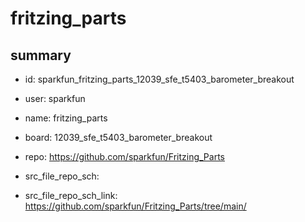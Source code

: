 # fritzing_parts
 
## summary 
* id: sparkfun_fritzing_parts_12039_sfe_t5403_barometer_breakout
* user: sparkfun
* name: fritzing_parts
* board: 12039_sfe_t5403_barometer_breakout
* repo: https://github.com/sparkfun/Fritzing_Parts



* src_file_repo_sch: 
* src_file_repo_sch_link: https://github.com/sparkfun/Fritzing_Parts/tree/main/






